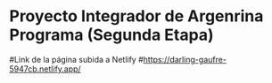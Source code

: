 # Proyecto Integrador de Argenrina Programa (Segunda Etapa)
#Link de la página subida a Netlify
#https://darling-gaufre-5947cb.netlify.app/
